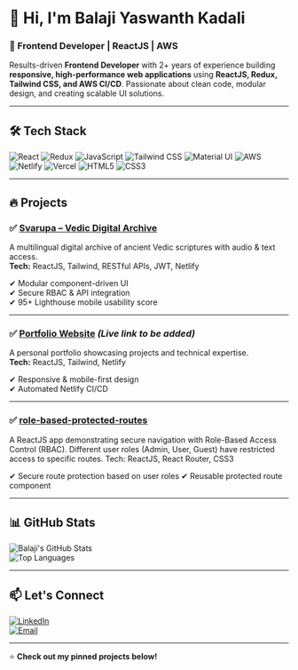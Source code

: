 # 👋 Hi, I'm Balaji Yaswanth Kadali  

### 🚀 Frontend Developer | ReactJS | AWS  

Results-driven **Frontend Developer** with 2+ years of experience building **responsive, high-performance web applications** using **ReactJS, Redux, Tailwind CSS, and AWS CI/CD**. Passionate about clean code, modular design, and creating scalable UI solutions.  

---

## 🛠️ Tech Stack

![React](https://img.shields.io/badge/React-20232A?style=for-the-badge&logo=react&logoColor=61DAFB)
![Redux](https://img.shields.io/badge/Redux-593D88?style=for-the-badge&logo=redux&logoColor=white)
![JavaScript](https://img.shields.io/badge/JavaScript-323330?style=for-the-badge&logo=javascript&logoColor=F7DF1E)
![Tailwind CSS](https://img.shields.io/badge/Tailwind_CSS-38B2AC?style=for-the-badge&logo=tailwind-css&logoColor=white)
![Material UI](https://img.shields.io/badge/Material%20UI-007FFF?style=for-the-badge&logo=mui&logoColor=white)
![AWS](https://img.shields.io/badge/AWS-232F3E?style=for-the-badge&logo=amazon-aws&logoColor=white)
![Netlify](https://img.shields.io/badge/Netlify-00C7B7?style=for-the-badge&logo=netlify&logoColor=white)
![Vercel](https://img.shields.io/badge/Vercel-000000?style=for-the-badge&logo=vercel&logoColor=white)
![HTML5](https://img.shields.io/badge/HTML5-E34F26?style=for-the-badge&logo=html5&logoColor=white)
![CSS3](https://img.shields.io/badge/CSS3-1572B6?style=for-the-badge&logo=css3&logoColor=white)

---

## 🔥 Projects  

### ✅ [**Svarupa – Vedic Digital Archive**](https://svarupa.org)  
A multilingual digital archive of ancient Vedic scriptures with audio & text access.  
**Tech:** ReactJS, Tailwind, RESTful APIs, JWT, Netlify  

✔ Modular component-driven UI  
✔ Secure RBAC & API integration  
✔ 95+ Lighthouse mobile usability score  

---

### ✅ [**Portfolio Website**](#) *(Live link to be added)*  
A personal portfolio showcasing projects and technical expertise.  
**Tech:** ReactJS, Tailwind, Netlify  

✔ Responsive & mobile-first design  
✔ Automated Netlify CI/CD  

---

### ✅ [**role-based-protected-routes**](https://github.com/kbyas9338/role-based-protected-routes)  
A ReactJS app demonstrating secure navigation with Role-Based Access Control (RBAC). Different user roles (Admin, User, Guest) have restricted access to specific routes.
Tech: ReactJS, React Router, CSS3

✔ Secure route protection based on user roles
✔ Reusable protected route component
  

---

## 📊 GitHub Stats

![Balaji's GitHub Stats](https://github-readme-stats.vercel.app/api?username=kbyas9338&show_icons=true&theme=radical)  
![Top Languages](https://github-readme-stats.vercel.app/api/top-langs/?username=kbyas9338&layout=compact&theme=radical)

---

## 📫 Let's Connect

[![LinkedIn](https://img.shields.io/badge/LinkedIn-0077B5?style=for-the-badge&logo=linkedin&logoColor=white)](https://www.linkedin.com/in/balaji-yaswanth-kadali-273b63371/)  
[![Email](https://img.shields.io/badge/Email-D14836?style=for-the-badge&logo=gmail&logoColor=white)](mailto:kbyaswanth01@gmail.com)

---
⭐ **Check out my pinned projects below!**
